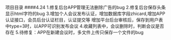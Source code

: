 ﻿项目目录
####4.24
1.修复后台APP管理无法删除广告的bug
2.修复后台保存头条显示html字符的bug
3.增加个人会议发布认证，增加数据库字段zhicard,增加APP认证接口，会员后台认证栏目，认证提交等
增加平台后台审核后，保存到用户表中type=3时，以APP可识别发布会议
4.收藏列表中，会议删除时，判断会议是否存在
5.待修复：APP在新建会议时，多文件上传只保存一个文件的bug